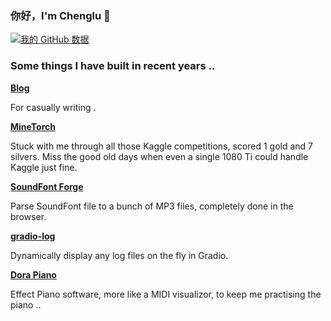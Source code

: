 ### 你好，I'm Chenglu 👋

[![我的 GitHub 数据](https://github-readme-stats.vercel.app/api?username=louis-she)]()

### Some things I have built in recent years ..

**[Blog](https://chenglu.me/)**

For casually writing .

**[MineTorch](https://github.com/louis-she/minetorch)**

Stuck with me through all those Kaggle competitions, scored 1 gold and 7 silvers. Miss the good old days when even a single 1080 Ti could handle Kaggle just fine.

**[SoundFont Forge](https://soundfont-forge.com/)**

Parse SoundFont file to a bunch of MP3 files, completely done in the browser.

**[gradio-log](https://github.com/louis-she/gradio-log)**

Dynamically display any log files on the fly in Gradio.

**[Dora Piano](https://dorapiano.com/)**

Effect Piano software, more like a MIDI visualizor, to keep me practising the piano ..

